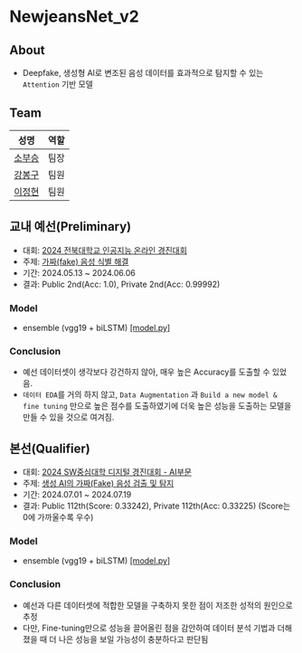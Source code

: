 # NewjeansNet_v2

## About

- Deepfake, 생성형 AI로 변조된 음성 데이터를 효과적으로 탐지할 수 있는 `Attention` 기반 모델

## Team

| 성명                                   | 역할 |
| -------------------------------------- | ---- |
| [소부승](https://github.com/bootkorea) | 팀장 |
| [강봉구](https://github.com/rkdbq)     | 팀원 |
| [이정현](https://github.com/afpine)    | 팀원 |

## 교내 예선(Preliminary)

- 대회: [2024 전북대학교 인공지능 온라인 경진대회](https://swuniv.jbnu.ac.kr/main/jbnusw?gc=Program&do=sinform&spcate=12&program_id=nyJFfj-bw1f662ee625&page=2&psin_id=KKzixIg9k1n662ee625)
- 주제: [가짜(fake) 음성 식별 해결](https://www.kaggle.com/competitions/2024-jbnu-competition-revised)
- 기간: 2024.05.13 ~ 2024.06.06
- 결과: Public 2nd(Acc: 1.0), Private 2nd(Acc: 0.99992)

### Model

- ensemble (vgg19 + biLSTM) [[model.py]]()

### Conclusion
- 예선 데이터셋이 생각보다 강건하지 않아, 매우 높은 Accuracy를 도출할 수 있었음.
- `데이터 EDA`를 거의 하지 않고, `Data Augmentation` 과 `Build a new model & fine tuning` 만으로 높은 점수를 도출하였기에 더욱 높은 성능을 도출하는 모델을 만들 수 있을 것으로 여겨짐.

## 본선(Qualifier)

- 대회: [2024 SW중심대학 디지털 경진대회 - AI부문](https://www.swuniv.kr/60/?q=YToxOntzOjEyOiJrZXl3b3JkX3R5cGUiO3M6MzoiYWxsIjt9&bmode=view&idx=18303100&t=board)
- 주제: [생성 AI의 가짜(Fake) 음성 검출 및 탐지](https://bit.ly/swuniv2024_ai)
- 기간: 2024.07.01 ~ 2024.07.19
- 결과: Public 112th(Score: 0.33242), Private 112th(Acc: 0.33225) (Score는 0에 가까울수록 우수)

### Model
- ensemble (vgg19 + biLSTM) [[model.py]]()

### Conclusion
- 예선과 다른 데이터셋에 적합한 모델을 구축하지 못한 점이 저조한 성적의 원인으로 추정
- 다만, Fine-tuning만으로 성능을 끌어올린 점을 감안하여 데이터 분석 기법과 더해졌을 때 더 나은 성능을 보일 가능성이 충분하다고 판단됨
